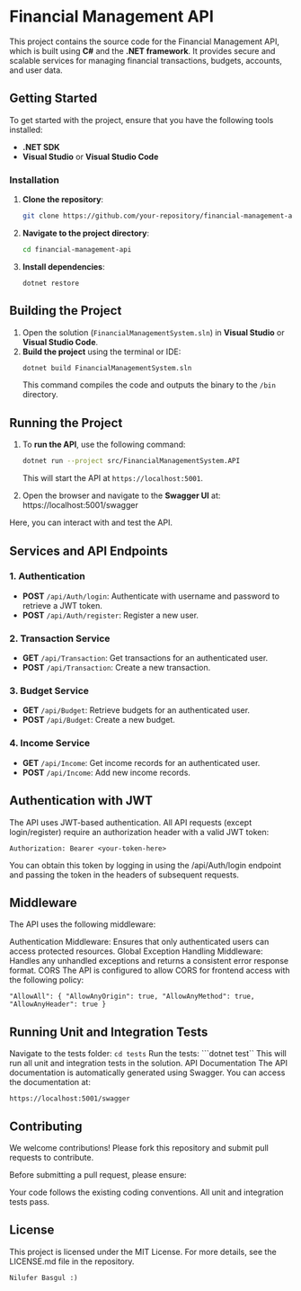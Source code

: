 # Financial Management API

This project contains the source code for the Financial Management API, which is built using **C#** and the **.NET framework**. It provides secure and scalable services for managing financial transactions, budgets, accounts, and user data.

## Getting Started

To get started with the project, ensure that you have the following tools installed:

- **.NET SDK**
- **Visual Studio** or **Visual Studio Code**

### Installation

1. **Clone the repository**:
    ```bash
    git clone https://github.com/your-repository/financial-management-api.git
    ```
2. **Navigate to the project directory**:
    ```bash
    cd financial-management-api
    ```
3. **Install dependencies**:
    ```
    dotnet restore
    ```


## Building the Project

1. Open the solution (`FinancialManagementSystem.sln`) in **Visual Studio** or **Visual Studio Code**.
2. **Build the project** using the terminal or IDE:
    ```bash
    dotnet build FinancialManagementSystem.sln
    ```
   This command compiles the code and outputs the binary to the `/bin` directory.

## Running the Project

1. To **run the API**, use the following command:
    ```bash
    dotnet run --project src/FinancialManagementSystem.API
    ```
   This will start the API at `https://localhost:5001`.

2. Open the browser and navigate to the **Swagger UI** at:
https://localhost:5001/swagger

Here, you can interact with and test the API.

## Services and API Endpoints

### 1. **Authentication**
- **POST** `/api/Auth/login`: Authenticate with username and password to retrieve a JWT token.
- **POST** `/api/Auth/register`: Register a new user.

### 2. **Transaction Service**
- **GET** `/api/Transaction`: Get transactions for an authenticated user.
- **POST** `/api/Transaction`: Create a new transaction.

### 3. **Budget Service**
- **GET** `/api/Budget`: Retrieve budgets for an authenticated user.
- **POST** `/api/Budget`: Create a new budget.

### 4. **Income Service**
- **GET** `/api/Income`: Get income records for an authenticated user.
- **POST** `/api/Income`: Add new income records.

## Authentication with JWT
The API uses JWT-based authentication. All API requests (except login/register) require an authorization header with a valid JWT token:
```
Authorization: Bearer <your-token-here>
```
You can obtain this token by logging in using the /api/Auth/login endpoint and passing the token in the headers of subsequent requests.

## Middleware
The API uses the following middleware:

Authentication Middleware: Ensures that only authenticated users can access protected resources.
Global Exception Handling Middleware: Handles any unhandled exceptions and returns a consistent error response format.
CORS
The API is configured to allow CORS for frontend access with the following policy:


``
"AllowAll": {
  "AllowAnyOrigin": true,
  "AllowAnyMethod": true,
  "AllowAnyHeader": true
}
``

## Running Unit and Integration Tests
Navigate to the tests folder:
``cd tests``
Run the tests:
```dotnet test``
This will run all unit and integration tests in the solution.
API Documentation
The API documentation is automatically generated using Swagger. You can access the documentation at:

``https://localhost:5001/swagger``


## Contributing
We welcome contributions! Please fork this repository and submit pull requests to contribute.

Before submitting a pull request, please ensure:

Your code follows the existing coding conventions.
All unit and integration tests pass.


## License
This project is licensed under the MIT License. For more details, see the LICENSE.md file in the repository.

`` Nilufer Basgul :) ``
